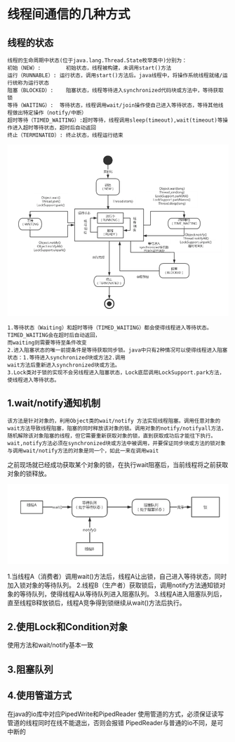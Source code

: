 # 线程间通信的几种方式

## 线程的状态
	
	线程的生命周期中状态(位于java.lang.Thread.State枚举类中)分别为：
	初始（NEW）:		初始状态，线程被构建，未调用start()方法
	运行（RUNNABLE）: 运行状态，调用start()方法后。java线程中，将操作系统线程就绪/运行统称为运行状态
	阻塞（BLOCKED）:	阻塞状态，线程等待进入synchronized代码块或方法中，等待获取锁
	等待（WAITING）:  等待状态，线程调用wait/join操作使自己进入等待状态，等待其他线程做出特定操作（notify/中断）
	超时等待（TIMED_WAITING）:超时等待，线程调用sleep(timeout),wait(timeout)等操作进入超时等待状态，超时后自动返回
	终止（TERMINATED）: 终止状态，线程运行结束
	
![image](https://github.com/williamzhang11/fastTech/blob/master/src/main/java/com/xiu/fastTech/threadsynchronized/image/threadstatus.jpg)
	
	1.等待状态（Waiting）和超时等待（TIMED_WAITING）都会使得线程进入等待状态。TIMED_WAITING会在超时后自动返回，
	而waiting则需要等待至条件改变
	2.进入阻塞状态的唯一前提条件是等待获取同步锁。java中只有2种情况可以使得线程进入阻塞状态：1.等待进入synchronized块或方法2.调用
	wait方法后重新进入synchronized块或方法。
	3.Lock类对于锁的实现不会另线程进入阻塞状态，Lock底层调用LockSupport.park方法，使线程进入等待状态。
	

## 1.wait/notify通知机制

	该方法是针对对象的，利用Object类的wait/notify 方法实现线程阻塞。调用任意对象的wait方法导致线程阻塞，阻塞的同时释放该对象的锁。调用对象的notify/notifyall方法，随机解除该对象阻塞的线程，但它需要重新获取对象的锁，直到获取成功后才能往下执行。
	wait,notify方法必须在synchronized块或方法中被调用，并要保证同步块或方法的锁对象与调用wait/notify方法的对象是同一个，如此一来在调用wait
之前现场就已经成功获取某个对象的锁，在执行wait阻塞后，当前线程将之前获取对象的锁释放。

![image](https://github.com/williamzhang11/fastTech/blob/master/src/main/java/com/xiu/fastTech/threadsynchronized/image/threadflow.jpg)

1.当线程A（消费者）调用wait()方法后，线程A让出锁，自己进入等待状态，同时加入锁对象的等待队列。
2.线程B（生产者）获取锁后，调用notify方法通知锁对象的等待队列，使得线程A从等待队列进入阻塞队列。
3.线程A进入阻塞队列后，直至线程B释放锁后，线程A竞争得到锁继续从wait()方法后执行。

## 2.使用Lock和Condition对象
使用方法和wait/notify基本一致

## 3.阻塞队列

## 4.使用管道方式
在java的io库中对应PipedWrite和PipedReader
使用管道的方式，必须保证读写管道的线程同时在线不能退出，否则会报错
PipedReader与普通的io不同，是可中断的



